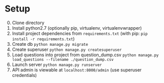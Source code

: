 # Setup

0. Clone directory
1. Install python2.7 (optionally pip, virtualenv, virtualenvwrapper)
2. Install project dependencies from `requirements.txt` (with pip: `pip install -r requirements.txt`)
3. Create db `python manage.py migrate`
3. Create superuser `python manage.py createsuperuser`
4. Load questions into project from question_dump.csv `python manage.py load_questions --filename ./question_dump.csv`
5. Launch server `python manage.py runserver`
6. API admin is viewable at `localhost:8000/admin` (use superuser credentials)
